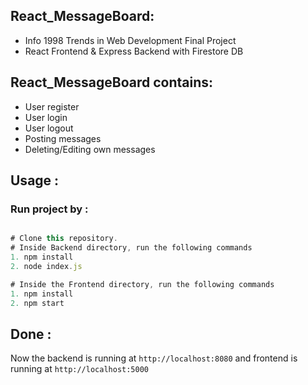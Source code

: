 ## React_MessageBoard:
* Info 1998 Trends in Web Development Final Project
* React Frontend & Express Backend with Firestore DB 

## React_MessageBoard contains:
* User register
* User login
* User logout
* Posting messages
* Deleting/Editing own messages

## Usage :
### Run project by :

``` javascript

# Clone this repository.
# Inside Backend directory, run the following commands
1. npm install 
2. node index.js

# Inside the Frontend directory, run the following commands
1. npm install
2. npm start

```

## Done :
Now the backend is running at `http://localhost:8080` and frontend is running at `http://localhost:5000`

